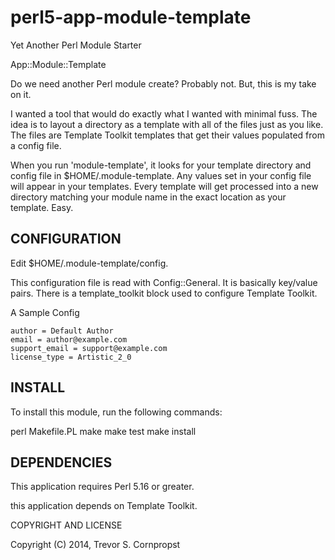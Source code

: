 perl5-app-module-template
=========================

Yet Another Perl Module Starter

App::Module::Template

Do we need another Perl module create? Probably not. But, this is my take on it.

I wanted a tool that would do exactly what I wanted with minimal fuss. The idea is to layout a directory as a template with all of the files just as you like. The files are Template Toolkit templates that get their values populated from a config file.

When you run 'module-template', it looks for your template directory and config file in $HOME/.module-template. Any values set in your config file will appear in your templates. Every template will get processed into a new directory matching your module name in the exact location as your template. Easy.

CONFIGURATION
-------------

Edit $HOME/.module-template/config.

This configuration file is read with Config::General. It is basically key/value pairs. There is a template_toolkit block used to configure Template Toolkit.

A Sample Config

```
author = Default Author
email = author@example.com
support_email = support@example.com
license_type = Artistic_2_0
```


INSTALL
-------

To install this module, run the following commands:

  perl Makefile.PL
  make
  make test
  make install

DEPENDENCIES
------------

This application requires Perl 5.16 or greater.

this application depends on Template Toolkit.

COPYRIGHT AND LICENSE

Copyright (C) 2014, Trevor S. Cornpropst

